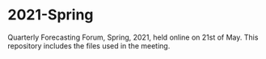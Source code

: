 # 2021-Spring

Quarterly Forecasting Forum, Spring, 2021, held online on 21st of May. This repository includes the files used in the meeting.
